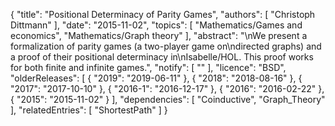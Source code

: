 {
    "title": "Positional Determinacy of Parity Games",
    "authors": [
        "Christoph Dittmann"
    ],
    "date": "2015-11-02",
    "topics": [
        "Mathematics/Games and economics",
        "Mathematics/Graph theory"
    ],
    "abstract": "\nWe present a formalization of parity games (a two-player game on\ndirected graphs) and a proof of their positional determinacy in\nIsabelle/HOL.  This proof works for both finite and infinite games.",
    "notify": [
        ""
    ],
    "licence": "BSD",
    "olderReleases": [
        {
            "2019": "2019-06-11"
        },
        {
            "2018": "2018-08-16"
        },
        {
            "2017": "2017-10-10"
        },
        {
            "2016-1": "2016-12-17"
        },
        {
            "2016": "2016-02-22"
        },
        {
            "2015": "2015-11-02"
        }
    ],
    "dependencies": [
        "Coinductive",
        "Graph_Theory"
    ],
    "relatedEntries": [
        "ShortestPath"
    ]
}